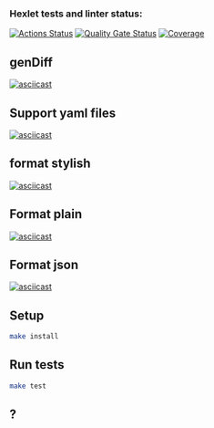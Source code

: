 ### Hexlet tests and linter status:

[![Actions Status](https://github.com/Belato-code/frontend-project-46/actions/workflows/hexlet-check.yml/badge.svg)](https://github.com/Belato-code/frontend-project-46/actions)
[![Quality Gate Status](https://sonarcloud.io/api/project_badges/measure?project=Belato-code_frontend-project-46&metric=alert_status)](https://sonarcloud.io/summary/new_code?id=Belato-code_frontend-project-46)
[![Coverage](https://sonarcloud.io/api/project_badges/measure?project=Belato-code_frontend-project-46&metric=coverage)](https://sonarcloud.io/summary/new_code?id=Belato-code_frontend-project-46)

## genDiff

[![asciicast](https://asciinema.org/a/Yb1tY5ISg9qOHJh67Flhijy23.svg)](https://asciinema.org/a/Yb1tY5ISg9qOHJh67Flhijy23)

## Support yaml files

[![asciicast](https://asciinema.org/a/tqCoUGQHmSxpahAxLroLZvLtO.svg)](https://asciinema.org/a/tqCoUGQHmSxpahAxLroLZvLtO)

## format stylish

[![asciicast](https://asciinema.org/a/S8usQxchear8VwFbLaY6QvX1A.svg)](https://asciinema.org/a/S8usQxchear8VwFbLaY6QvX1A)

## Format plain

[![asciicast](https://asciinema.org/a/9zjLEMz98F0syt2H0ZDbq2NqH.svg)](https://asciinema.org/a/9zjLEMz98F0syt2H0ZDbq2NqH)

## Format json

[![asciicast](https://asciinema.org/a/tmPqHbV0uxIftQKJ6Mup57VWg.svg)](https://asciinema.org/a/tmPqHbV0uxIftQKJ6Mup57VWg)

## Setup

```bash
make install
```

## Run tests

```bash
make test
```
## ? 

```
```
